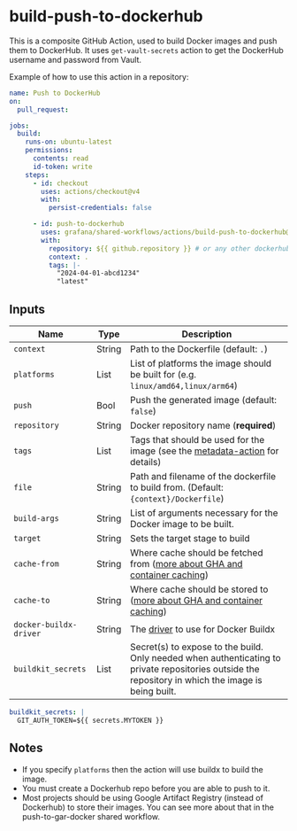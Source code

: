 # build-push-to-dockerhub

This is a composite GitHub Action, used to build Docker images and push them to DockerHub.
It uses `get-vault-secrets` action to get the DockerHub username and password from Vault.

Example of how to use this action in a repository:

<!-- x-release-please-start-version -->

```yaml
name: Push to DockerHub
on:
  pull_request:

jobs:
  build:
    runs-on: ubuntu-latest
    permissions:
      contents: read
      id-token: write
    steps:
      - id: checkout
        uses: actions/checkout@v4
        with:
          persist-credentials: false

      - id: push-to-dockerhub
        uses: grafana/shared-workflows/actions/build-push-to-dockerhub@build-push-to-dockerhub-v0.1.1
        with:
          repository: ${{ github.repository }} # or any other dockerhub repository
          context: .
          tags: |-
            "2024-04-01-abcd1234"
            "latest"
```

<!-- x-release-please-end-version -->

## Inputs

| Name                   | Type   | Description                                                                                                                                                    |
| ---------------------- | ------ | -------------------------------------------------------------------------------------------------------------------------------------------------------------- |
| `context`              | String | Path to the Dockerfile (default: `.`)                                                                                                                          |
| `platforms`            | List   | List of platforms the image should be built for (e.g. `linux/amd64,linux/arm64`)                                                                               |
| `push`                 | Bool   | Push the generated image (default: `false`)                                                                                                                    |
| `repository`           | String | Docker repository name (**required**)                                                                                                                          |
| `tags`                 | List   | Tags that should be used for the image (see the [metadata-action][mda] for details)                                                                            |
| `file`                 | String | Path and filename of the dockerfile to build from. (Default: `{context}/Dockerfile`)                                                                           |
| `build-args`           | String | List of arguments necessary for the Docker image to be built.                                                                                                  |
| `target`               | String | Sets the target stage to build                                                                                                                                 |
| `cache-from`           | String | Where cache should be fetched from ([more about GHA and container caching](https://www.kenmuse.com/blog/implementing-docker-layer-caching-in-github-actions/)) |
| `cache-to`             | String | Where cache should be stored to ([more about GHA and container caching](https://www.kenmuse.com/blog/implementing-docker-layer-caching-in-github-actions/))    |
| `docker-buildx-driver` | String | The [driver](https://github.com/docker/setup-buildx-action/tree/v3/?tab=readme-ov-file#customizing) to use for Docker Buildx                                   |
| `buildkit_secrets`     | List   | Secret(s) to expose to the build. Only needed when authenticating to private repositories outside the repository in which the image is being built.       |

```yaml
buildkit_secrets: |
  GIT_AUTH_TOKEN=${{ secrets.MYTOKEN }}
```


[mda]: https://github.com/docker/metadata-action?tab=readme-ov-file#tags-input

## Notes

- If you specify `platforms` then the action will use buildx to build the image.
- You must create a Dockerhub repo before you are able to push to it.
- Most projects should be using Google Artifact Registry (instead of Dockerhub) to store their images. You can see more about that in the push-to-gar-docker shared workflow.
